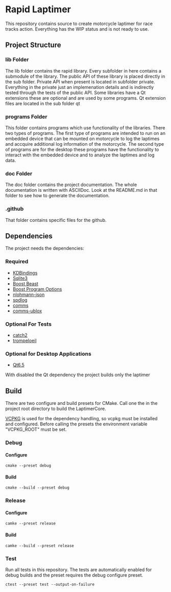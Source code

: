 # Rapid Laptimer
This repository contains source to create motorcycle laptimer for race tracks action.
Everything has the WIP status and is not ready to use.

## Project Structure

### lib Folder
The lib folder contains the rapid library.
Every subfolder in here contains a submodule of the library.
The public API of these library is placed directly in the sub folder.
Private API when present is located in subfolder private.
Everything in the private just an implemenation details and is indirectly tested through the tests of the public API.
Some libraries have a Qt extensions these are optional and are used by some programs.
Qt extension files are located in the sub folder qt

### programs Folder
This folder contains programs which use functionality of the libraries.
There two types of programs.
The first type of programs are intended to run on an embedded device that can be mounted on motorcycle to log the laptimes and accquire additional log information of the motorcycle.
The second type of programs are for the desktop these programs have the functionality to interact with the embedded device and to analyze the laptimes and log data.

### doc Folder
The doc folder contains the project documentation.
The whole documentation is written with ASCIIDoc.
Look at the README.md in that folder to see how to generate the documentation.

### .github
That folder contains specific files for the github.

## Dependencies
The project needs the dependencies:

### Required
* [KDBindings](https://github.com/KDAB/KDBindings)
* [Sqlite3](https://github.com/sqlite/sqlite)
* [Boost Beast](https://github.com/boostorg/beast)
* [Boost Program Options](https://github.com/boostorg/program_options)
* [nlohmann-json](https://github.com/nlohmann/json)
* [spdlog](https://github.com/gabime/spdlog)
* [comms](https://github.com/commschamp/comms)
* [comms-ublox](https://github.com/commschamp/cc.ublox.commsdsl)

### Optional For Tests
* [catch2](https://github.com/catchorg/Catch2)
* [trompeloeil](https://github.com/rollbear/trompeloeil)

### Optional for Desktop Applications
* [Qt6.5](https://download.qt.io/official_releases/qt/6.5/)

With disabled the Qt dependency the project builds only the laptimer

## Build
There are two configure and build presets for CMake.
Call one the in the project root directory to build the LaptimerCore.

[VCPKG](https://vcpkg.io/en/) is used for the dependency handling, so vcpkg must be installed and configured.
Before calling the presets the environment variable "VCPKG_ROOT" must be set.

### Debug
#### Configure
```console
cmake --preset debug
```

#### Build
```console
cmake --build --preset debug
```

### Release
#### Configure
``` console
camke --preset release
```

#### Build
``` console
camke --build --preset release
```

### Test
Run all tests in this repository.
The tests are automatically enabled for debug builds and the preset requires the debug configure preset.
``` console
ctest --preset test --output-on-failure
```
